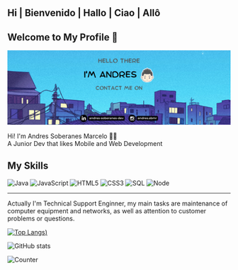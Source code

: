 ## Hi | Bienvenido | Hallo | Ciao | Allô

<h2> Welcome to My Profile 👾 </h2>

<img src="banner-github.png" >

<p> Hi! I'm Andres Soberanes Marcelo 👩‍💻 </br>  A Junior Dev that likes Mobile and Web Development </p>

## My Skills
![Java](https://img.shields.io/badge/-Java-000000?style=flat&logo=java)
![JavaScript](https://img.shields.io/badge/-JavaScript-000000?style=flat&logo=javascript)
![HTML5](https://img.shields.io/badge/-HTML5-000000?style=flat&logo=html5)
![CSS3](https://img.shields.io/badge/-CSS-000000?style=flat&logo=css3)
![SQL](https://img.shields.io/badge/-SQL-000000?style=flat&logo=mysql) 
![Node](https://img.shields.io/badge/-Node-000000?style=flat&logo=node.js)
<!--![React](https://img.shields.io/badge/-React-000000?style=flat-square&logo=react)-->

<hr>

<p> Actually I'm Technical Support Enginner, my main tasks are maintenance of computer equipment and networks, as well as attention to customer problems or questions. </p>

[![Top Langs](https://github-readme-stats.vercel.app/api/top-langs/?username=elmarce23&layout=compact))](https://github.com/anuraghazra/github-readme-stats)

![GitHub stats](https://github-readme-stats.vercel.app/api?username=elmarce23&show_icons=true&count_private=true) 

![Counter](https://komarev.com/ghpvc/?username=elmarce23)

